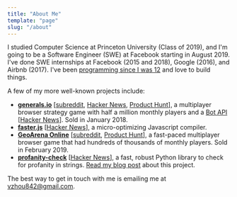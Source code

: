 ```yaml
---
title: "About Me"
template: "page"
slug: "/about"
---
```


I studied Computer Science at Princeton University (Class of 2019), and I'm going to be a Software Engineer (SWE) at Facebook starting in August 2019. I've done SWE internships at Facebook (2015 and 2018), Google (2016), and Airbnb (2017). I've been [programming since I was 12](/blog/how-i-became-a-programmer/) and love to build things.

A few of my more well-known projects include:

- [**generals.io**](http://generals.io) [[subreddit](https://reddit.com/r/generalsio), [Hacker News](https://news.ycombinator.com/item?id=13145781), [Product Hunt](https://www.producthunt.com/posts/generals-io)], a multiplayer browser strategy game with half a million monthly players and a [Bot API](http://dev.generals.io) [[Hacker News](https://news.ycombinator.com/item?id=13562866)]. Sold in January 2018.
- [**faster.js**](https://github.com/vzhou842/faster.js) [[Hacker News](https://news.ycombinator.com/item?id=16886494)], a micro-optimizing Javascript compiler.
- [**GeoArena Online**](https://geoarena.online) [[subreddit](https://reddit.com/r/geoarena), [Product Hunt](https://www.producthunt.com/posts/geoarena-online)], a fast-paced multiplayer browser game that had hundreds of thousands of monthly players. Sold in February 2019.
- [**profanity-check**](https://github.com/vzhou842/profanity-check) [[Hacker News](https://news.ycombinator.com/item?id=18777950)], a fast, robust Python library to check for profanity in strings. [Read my blog post](/blog/better-profanity-detection-with-scikit-learn/) about this project.

The best way to get in touch with me is emailing me at [vzhou842@gmail.com](mailto:vzhou842@gmail.com).
